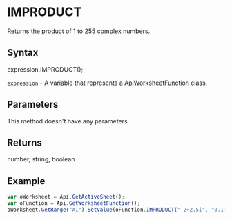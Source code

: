 # IMPRODUCT

Returns the product of 1 to 255 complex numbers.

## Syntax

expression.IMPRODUCT();

`expression` - A variable that represents a [ApiWorksheetFunction](../ApiWorksheetFunction.md) class.

## Parameters

This method doesn't have any parameters.

## Returns

number, string, boolean

## Example



```javascript
var oWorksheet = Api.GetActiveSheet();
var oFunction = Api.GetWorksheetFunction();
oWorksheet.GetRange("A1").SetValue(oFunction.IMPRODUCT("-2+2.5i", "0.1+1.5j", "1+3i"));
```
